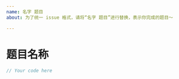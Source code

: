 ```yaml
---
name: 名字 题目
about: 为了统一 issue 格式，请将“名字 题目”进行替换，表示你完成的题目～

---
```


# 题目名称

```C
// Your code here
```

[提示]:tips "为了统一 issue 格式，大家最好按格式填写和替换"
